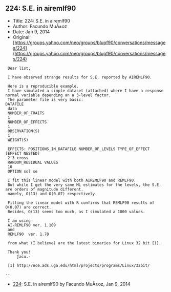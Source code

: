 ## 224: S.E. in airemlf90

- Title: 224: S.E. in airemlf90
- Author: Facundo MuÃ±oz
- Date: Jan 9, 2014
- Original: [https://groups.yahoo.com/neo/groups/blupf90/conversations/messages/224](https://groups.yahoo.com/neo/groups/blupf90/conversations/messages/224)

```
 Dear list,

 I have observed strange results for S.E. reported by AIREMLF90.

 Here is a reproducible example. 
 I have simulated a simple dataset (attached) where I have a response normal variable depending an a 3-level factor.
 The parameter file is very basic:
DATAFILE
 data
 NUMBER_OF_TRAITS
 1
 NUMBER_OF_EFFECTS
 1
 OBSERVATION(S)
 1
 WEIGHT(S)

 EFFECTS: POSITIONS_IN_DATAFILE NUMBER_OF_LEVELS TYPE_OF_EFFECT [EFFECT NESTED]
 2 3 cross
 RANDOM_RESIDUAL VALUES
 10
 OPTION sol se
 
 I fit this linear model with both AIREMLF90 and REMLF90.
 But while I get the very same ML estimates for the levels, the S.E. are orders of magnitude different.
 namely, O(13) and O(0.07) respectively.

 Fitting the linear model with R confirms that REMLF90 results of O(0.07) are correct.
 Besides, O(13) seems too much, as I simulated a 1000 values.

 I am using 
 AI-REMLF90 ver. 1.109
 and
 REMLF90  ver. 1.78

 from what (I believe) are the latest binaries for Linux 32 bit [1].

 Thank you!
	 ƒacu.-

 [1] http://nce.ads.uga.edu/html/projects/programs/Linux/32bit/

-- 
```

- [224](0224.md): S.E. in airemlf90 by Facundo MuÃ±oz, Jan 9, 2014
